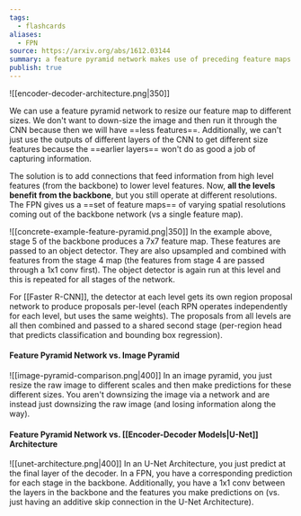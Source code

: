 ```yaml
---
tags:
  - flashcards
aliases:
  - FPN
source: https://arxiv.org/abs/1612.03144
summary: a feature pyramid network makes use of preceding feature maps at multiple scales to make predictions (ex. BBOX or masks) at multiple resolutions.
publish: true
---
```

![[encoder-decoder-architecture.png|350]] 

We can use a feature pyramid network to resize our feature map to different sizes. We don't want to down-size the image and then run it through the CNN because then we will have ==less features==. Additionally, we can't just use the outputs of different layers of the CNN to get different size features because the ==earlier layers== won't do as good a job of capturing information. 
<!--SR:!2023-12-07,479,330!2023-12-08,480,330-->

The solution is to add connections that feed information from high level features (from the backbone) to lower level features. Now, **all the levels benefit from the backbone**, but you still operate at different resolutions. The FPN gives us a ==set of feature maps== of varying spatial resolutions coming out of the backbone network (vs a single feature map).
<!--SR:!2027-07-13,1494,343-->

![[concrete-example-feature-pyramid.png|350]]
In the example above, stage 5 of the backbone produces a 7x7 feature map. These features are passed to an object detector. They are also upsampled and combined with features from the stage 4 map (the features from stage 4 are passed through a 1x1 conv first). The object detector is again run at this level and this is repeated for all stages of the network.

For [[Faster R-CNN]], the detector at each level gets its own region proposal network to produce proposals per-level (each RPN operates independently for each level, but uses the same weights). The proposals from all levels are all then combined and passed to a shared second stage (per-region head that predicts classification and bounding box regression).

#### Feature Pyramid Network vs. Image Pyramid
![[image-pyramid-comparison.png|400]]
In an image pyramid, you just resize the raw image to different scales and then make predictions for these different sizes. You aren't downsizing the image via a network and are instead just downsizing the raw image (and losing information along the way).

#### Feature Pyramid Network vs. [[Encoder-Decoder Models|U-Net]] Architecture
![[unet-architecture.png|400]]
In an U-Net Architecture, you just predict at the final layer of the decoder. In a FPN, you have a corresponding prediction for each stage in the backbone. Additionally, you have a 1x1 conv between the layers in the backbone and the features you make predictions on (vs. just having an additive skip connection in the U-Net Architecture).